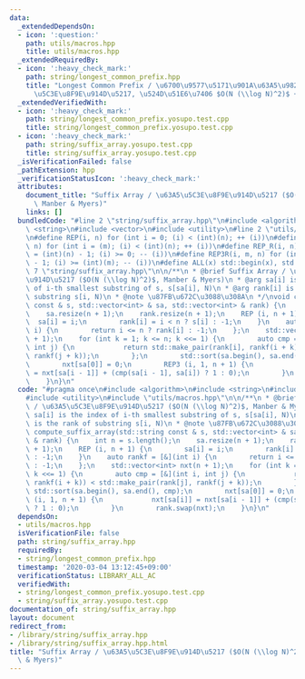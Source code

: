 ```yaml
---
data:
  _extendedDependsOn:
  - icon: ':question:'
    path: utils/macros.hpp
    title: utils/macros.hpp
  _extendedRequiredBy:
  - icon: ':heavy_check_mark:'
    path: string/longest_common_prefix.hpp
    title: "Longest Common Prefix / \u6700\u9577\u5171\u901A\u63A5\u982D\u8F9E (\u63A5\
      \u5C3E\u8F9E\u914D\u5217, \u524D\u51E6\u7406 $O(N (\\log N)^2)$ + $O(1)$)"
  _extendedVerifiedWith:
  - icon: ':heavy_check_mark:'
    path: string/longest_common_prefix.yosupo.test.cpp
    title: string/longest_common_prefix.yosupo.test.cpp
  - icon: ':heavy_check_mark:'
    path: string/suffix_array.yosupo.test.cpp
    title: string/suffix_array.yosupo.test.cpp
  _isVerificationFailed: false
  _pathExtension: hpp
  _verificationStatusIcon: ':heavy_check_mark:'
  attributes:
    document_title: "Suffix Array / \u63A5\u5C3E\u8F9E\u914D\u5217 ($O(N (\\log N)^2)$,\
      \ Manber & Myers)"
    links: []
  bundledCode: "#line 2 \"string/suffix_array.hpp\"\n#include <algorithm>\n#include\
    \ <string>\n#include <vector>\n#include <utility>\n#line 2 \"utils/macros.hpp\"\
    \n#define REP(i, n) for (int i = 0; (i) < (int)(n); ++ (i))\n#define REP3(i, m,\
    \ n) for (int i = (m); (i) < (int)(n); ++ (i))\n#define REP_R(i, n) for (int i\
    \ = (int)(n) - 1; (i) >= 0; -- (i))\n#define REP3R(i, m, n) for (int i = (int)(n)\
    \ - 1; (i) >= (int)(m); -- (i))\n#define ALL(x) std::begin(x), std::end(x)\n#line\
    \ 7 \"string/suffix_array.hpp\"\n\n/**\n * @brief Suffix Array / \u63A5\u5C3E\u8F9E\
    \u914D\u5217 ($O(N (\\log N)^2)$, Manber & Myers)\n * @arg sa[i] is the index\
    \ of i-th smallest substring of s, s[sa[i], N)\n * @arg rank[i] is the rank of\
    \ substring s[i, N)\n * @note \u87FB\u672C\u3088\u308A\n */\nvoid compute_suffix_array(std::string\
    \ const & s, std::vector<int> & sa, std::vector<int> & rank) {\n    int n = s.length();\n\
    \    sa.resize(n + 1);\n    rank.resize(n + 1);\n    REP (i, n + 1) {\n      \
    \  sa[i] = i;\n        rank[i] = i < n ? s[i] : -1;\n    }\n    auto rankf = [&](int\
    \ i) {\n        return i <= n ? rank[i] : -1;\n    };\n    std::vector<int> nxt(n\
    \ + 1);\n    for (int k = 1; k <= n; k <<= 1) {\n        auto cmp = [&](int i,\
    \ int j) {\n            return std::make_pair(rank[i], rankf(i + k)) < std::make_pair(rank[j],\
    \ rankf(j + k));\n        };\n        std::sort(sa.begin(), sa.end(), cmp);\n\
    \        nxt[sa[0]] = 0;\n        REP3 (i, 1, n + 1) {\n            nxt[sa[i]]\
    \ = nxt[sa[i - 1]] + (cmp(sa[i - 1], sa[i]) ? 1 : 0);\n        }\n        rank.swap(nxt);\n\
    \    }\n}\n"
  code: "#pragma once\n#include <algorithm>\n#include <string>\n#include <vector>\n\
    #include <utility>\n#include \"utils/macros.hpp\"\n\n/**\n * @brief Suffix Array\
    \ / \u63A5\u5C3E\u8F9E\u914D\u5217 ($O(N (\\log N)^2)$, Manber & Myers)\n * @arg\
    \ sa[i] is the index of i-th smallest substring of s, s[sa[i], N)\n * @arg rank[i]\
    \ is the rank of substring s[i, N)\n * @note \u87FB\u672C\u3088\u308A\n */\nvoid\
    \ compute_suffix_array(std::string const & s, std::vector<int> & sa, std::vector<int>\
    \ & rank) {\n    int n = s.length();\n    sa.resize(n + 1);\n    rank.resize(n\
    \ + 1);\n    REP (i, n + 1) {\n        sa[i] = i;\n        rank[i] = i < n ? s[i]\
    \ : -1;\n    }\n    auto rankf = [&](int i) {\n        return i <= n ? rank[i]\
    \ : -1;\n    };\n    std::vector<int> nxt(n + 1);\n    for (int k = 1; k <= n;\
    \ k <<= 1) {\n        auto cmp = [&](int i, int j) {\n            return std::make_pair(rank[i],\
    \ rankf(i + k)) < std::make_pair(rank[j], rankf(j + k));\n        };\n       \
    \ std::sort(sa.begin(), sa.end(), cmp);\n        nxt[sa[0]] = 0;\n        REP3\
    \ (i, 1, n + 1) {\n            nxt[sa[i]] = nxt[sa[i - 1]] + (cmp(sa[i - 1], sa[i])\
    \ ? 1 : 0);\n        }\n        rank.swap(nxt);\n    }\n}\n"
  dependsOn:
  - utils/macros.hpp
  isVerificationFile: false
  path: string/suffix_array.hpp
  requiredBy:
  - string/longest_common_prefix.hpp
  timestamp: '2020-03-04 13:12:45+09:00'
  verificationStatus: LIBRARY_ALL_AC
  verifiedWith:
  - string/longest_common_prefix.yosupo.test.cpp
  - string/suffix_array.yosupo.test.cpp
documentation_of: string/suffix_array.hpp
layout: document
redirect_from:
- /library/string/suffix_array.hpp
- /library/string/suffix_array.hpp.html
title: "Suffix Array / \u63A5\u5C3E\u8F9E\u914D\u5217 ($O(N (\\log N)^2)$, Manber\
  \ & Myers)"
---
```


